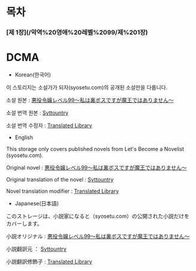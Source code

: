 # 목차
<h3> [제 1장](/악역%20영애%20레벨%2099/제%201장)</h3>







# DCMA
- Korean(한국어)

이 스토리지는 소설가가 되자(syosetu.com)의 공개된 소설만을 다룹니다.


소설 원본 : [悪役令嬢レベル99～私は裏ボスですが魔王ではありません～](https://ncode.syosetu.com/n0284ev)

소설 번역 원본 : [Syttountry](https://blog.naver.com/syttountry)

소설 번역 수정자 : [Translated Library](https://github.com/TranslatedLibrary)


- English

This storage only covers published novels from Let's Become a Novelist (syosetu.com).


Original novel : [悪役令嬢レベル99～私は裏ボスですが魔王ではありません～](https://ncode.syosetu.com/n0284ev)

Original translation of the novel : [Syttountry](https://blog.naver.com/syttountry)

Novel translation modifier : [Translated Library](https://github.com/TranslatedLibrary)


- Japanese(日本語)

このストレージは、小説家になると（syosetu.com）の公開された小説だけをカバーします。


小説オリジナル : [悪役令嬢レベル99～私は裏ボスですが魔王ではありません～](https://ncode.syosetu.com/n0284ev)

小説翻訳元 ： [Syttountry](https://blog.naver.com/syttountry)

小説翻訳修飾子 : [Translated Library](https://github.com/TranslatedLibrary)
